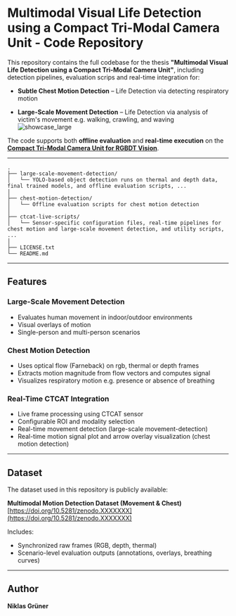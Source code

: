 # Multimodal Visual Life Detection using a Compact Tri-Modal Camera Unit - Code Repository

This repository contains the full codebase for the thesis **"Multimodal Visual Life Detection using a Compact Tri-Modal Camera Unit"**, including detection pipelines, evaluation scrips and real-time integration for:

- **Subtle Chest Motion Detection** – Life Detection via detecting respiratory motion
 
- **Large-Scale Movement Detection** – Life Detection via analysis of victim's movement e.g. walking, crawling, and waving
![showcase_large](https://github.com/user-attachments/assets/e983330a-e3a7-43e1-8f32-7e72f01d20d2)

The code supports both **offline evaluation** and **real-time execution** on the **[Compact Tri-Modal Camera Unit for RGBDT Vision](https://dl.acm.org/doi/fullHtml/10.1145/3523111.3523116)**.


---
```
.
├── large-scale-movement-detection/
│   └── YOLO-based object detection runs on thermal and depth data, final trained models, and offline evaluation scripts, ...
│
├── chest-motion-detection/
│   └── Offline evaluation scripts for chest motion detection
│
├── ctcat-live-scripts/
│   └── Sensor-specific configuration files, real-time pipelines for chest motion and large-scale movement detection, and utility scripts, ...
│
├── LICENSE.txt
└── README.md
```

---

## Features

### Large-Scale Movement Detection
- Evaluates human movement in indoor/outdoor environments
- Visual overlays of motion 
- Single-person and multi-person scenarios

### Chest Motion Detection
- Uses optical flow (Farneback) on rgb, thermal or depth frames
- Extracts motion magnitude from flow vectors and computes signal
- Visualizes respiratory motion e.g. presence or absence of breathing

### Real-Time CTCAT Integration
- Live frame processing using CTCAT sensor
- Configurable ROI and modality selection
- Real-time movement detection (large-scale movement-detection)
- Real-time motion signal plot and arrow overlay visualization (chest motion detection)

---

## Dataset

The dataset used in this repository is publicly available:

 **Multimodal Motion Detection Dataset (Movement & Chest)**  
 [https://doi.org/10.5281/zenodo.XXXXXXX](https://doi.org/10.5281/zenodo.XXXXXXX)

Includes:
- Synchronized raw frames (RGB, depth, thermal)
- Scenario-level evaluation outputs (annotations, overlays, breathing curves)

---

## Author

**Niklas Grüner**  

